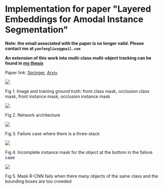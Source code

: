 # Implementation for paper "Layered Embeddings for Amodal Instance Segmentation" 

**Note: the email associated with the paper is no longer valid. Please contact me at `yanfengliux@gmail.com`**

**An extension of this work into multi-class multi-object tracking can be found in [my thesis](https://digitalcommons.unl.edu/elecengtheses/111/)**

Paper link: [Springer](https://link.springer.com/chapter/10.1007/978-3-030-27202-9_9), [Arxiv](https://arxiv.org/abs/2002.06264)

![](https://i.imgur.com/q2y3VVN.png)

Fig 1. Image and training ground truth: front class mask, occlusion class mask, front instance mask, occlusion instance mask

![](https://i.imgur.com/N6eibon.png)

Fig 2. Network architecture

![](https://i.imgur.com/7u4QY0N.png)

Fig 3. Failure case where there is a three-stack

![](https://i.imgur.com/lf9SKEF.png)

Fig 4. Incomplete instance mask for the object at the bottom in the failure case

![](https://i.imgur.com/WtB3uCr.png)

Fig 5. Mask R-CNN fails when there many objects of the same class and the bounding boxes are too crowded
